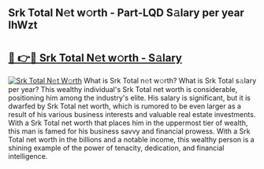 ## Srk Total N𝚎t w𝚘rth - Part-LQD S𝚊lary per year lhWzt

# <h2><a href="http://gc46zgz.nevu.top/?p=Srk+Total">🔗 👉🔴 Srk Total N𝚎t w𝚘rth - S𝚊lary</a></h2>

[![Srk Total N𝚎t W𝚘rth](https://i.imgur.com/Oavwk0R.jpeg)](http://gc46zgz.nevu.top/?p=Srk+Total)
What is Srk Total n𝚎t w𝚘rth? What is Srk Total s𝚊lary per year?
This wealthy individual's Srk Total net worth is considerable, positioning him among the industry's elite. His salary is significant, but it is dwarfed by Srk Total net worth, which is rumored to be even larger as a result of his various business interests and valuable real estate investments. With a Srk Total net worth that places him in the uppermost tier of wealth, this man is famed for his business savvy and financial prowess. With a Srk Total net worth in the billions and a notable income, this wealthy person is a shining example of the power of tenacity, dedication, and financial intelligence.
